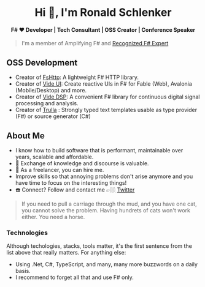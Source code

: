 <h1 align="center">Hi 👋, I'm Ronald Schlenker</h1>
<h4 align="center">F# ❤️ Developer | Tech Consultant | OSS Creator | Conference Speaker</h4>

> I'm a member of Amplifying F# and [Recognized F# Expert](https://foundation.fsharp.org/results_applied_fsharp_2019)

## OSS Development

* Creator of [FsHttp](https://github.com/fsprojects/FsHttp): A lightweight F# HTTP library.
* Creator of [Vide UI](https://github.com/RonaldSchlenker/Vide/tree/main/Vide.UI): Create reactive UIs in F# for Fable (Web), Avalonia (Mobile/Desktop) and more.
* Creator of [Vide DSP](https://github.com/RonaldSchlenker/Vide/tree/main/Vide.UI): A convenient F# library for continuous digital signal processing and analysis.
* Creator of [Trulla](https://github.com/RonaldSchlenker/Trulla) : Strongly typed text templates usable as type provider (F#) or source generator (C#)

## About Me

* I know how to build software that is performant, maintainable over years, scalable and affordable.
* :book: Exchange of knowledge and discourse is valuable.
* 🚀 As a freelancer, you can hire me.
* Improve skills so that annoying problems don't arise anymore and you have time to focus on the interesting things!
* :phone: Connect? Follow and contact me 👉🏼 [Twitter](https://twitter.com/schlenkr)

> If you need to pull a carriage through the mud, and you have one cat, you cannot solve the problem. Having hundrets of cats won't work either. You need a horse.

### Technologies

Although techologies, stacks, tools matter, it's the first sentence from the list above that really matters. For anything else:

* Using .Net, C#, TypeScript, and many, many more buzzwords on a daily basis.
* I recommend to forget all that and use F# only.
